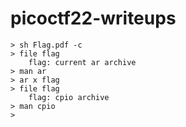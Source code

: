 # picoctf22-writeups

	> sh Flag.pdf -c
	> file flag
		flag: current ar archive
	> man ar
	> ar x flag
	> file flag
		flag: cpio archive
	> man cpio
	> 

	
